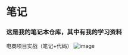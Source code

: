 # 笔记
<H3>这是我的笔记本仓库，其中有我的学习资料</H3>

电商项目实战（笔记+代码）
 ![image](https://github.com/SuperCourierYangyufan/Maven/blob/master/src/main/webapp/WEB-INF/picture/test.jpg)
